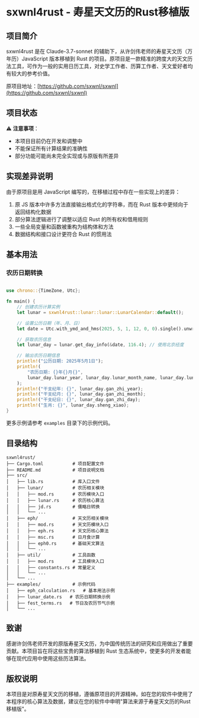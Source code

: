 # sxwnl4rust - 寿星天文历的Rust移植版

## 项目简介

sxwnl4rust 是在 Claude-3.7-sonnet 的辅助下，从许剑伟老师的寿星天文历（万年历）JavaScript 版本移植到 Rust 的项目。原项目是一款精准的跨度大的天文历法工具，可作为一般的实用日历工具，对史学工作者、历算工作者、天文爱好者均有较大的参考价值。

原项目地址：[https://github.com/sxwnl/sxwnl](https://github.com/sxwnl/sxwnl)

## 项目状态

⚠️ **注意事项**：
- 本项目目前仍在开发和调整中
- 不能保证所有计算结果的准确性
- 部分功能可能尚未完全实现或与原版有所差异

## 实现差异说明

由于原项目是用 JavaScript 编写的，在移植过程中存在一些实现上的差异：

1. 原 JS 版本中许多方法直接输出格式化的字符串，而在 Rust 版本中更倾向于返回结构化数据
2. 部分算法逻辑进行了调整以适应 Rust 的所有权和借用规则
3. 一些全局变量和函数被重构为结构体和方法
4. 数据结构和接口设计更符合 Rust 的惯用法

## 基本用法

### 农历日期转换

```rust

use chrono::{TimeZone, Utc};

fn main() {
    // 创建农历计算实例
    let lunar = sxwnl4rust::lunar::lunar::LunarCalendar::default();

    // 设置公历日期（年、月、日）
    let date = Utc.with_ymd_and_hms(2025, 5, 1, 12, 0, 0).single().unwrap();

    // 获取农历信息
    let lunar_day = lunar.get_day_info(&date, 116.4); // 使用北京经度

    // 输出农历日期信息
    println!("公历日期: 2025年5月1日");
    println!(
        "农历日期: {}年{}月{}",
        lunar_day.lunar_year, lunar_day.lunar_month_name, lunar_day.lunar_day_name
    );
    println!("干支纪年: {}", lunar_day.gan_zhi_year);
    println!("干支纪月: {}", lunar_day.gan_zhi_month);
    println!("干支纪日: {}", lunar_day.gan_zhi_day);
    println!("生肖: {}", lunar_day.sheng_xiao);
}
```

更多示例请参考 `examples` 目录下的示例代码。

## 目录结构

```
sxwnl4rust/
├── Cargo.toml           # 项目配置文件
├── README.md            # 项目说明文档
├── src/
│   ├── lib.rs           # 库入口文件
│   ├── lunar/           # 农历相关模块
│   │   ├── mod.rs       # 农历模块入口
│   │   ├── lunar.rs     # 农历核心算法
│   │   ├── jd.rs        # 儒略日转换
│   │   └── ...
│   ├── eph/             # 天文历相关模块
│   │   ├── mod.rs       # 天文历模块入口
│   │   ├── eph.rs       # 天文历核心算法
│   │   ├── msc.rs       # 日月食计算
│   │   ├── eph0.rs      # 基础天文算法
│   │   └── ...
│   ├── util/            # 工具函数
│   │   ├── mod.rs       # 工具模块入口
│   │   ├── constants.rs # 常量定义
│   │   └── ...
│   └── ...
├── examples/            # 示例代码
│   ├── eph_calculation.rs   # 基本用法示例
│   ├── lunar_date.rs   # 农历日期转换示例
│   ├── fest_terms.rs   # 节日及农历节气示例
│   └── ...

```

## 致谢

感谢许剑伟老师开发的原版寿星天文历，为中国传统历法的研究和应用做出了重要贡献。本项目旨在将这些宝贵的算法移植到 Rust 生态系统中，使更多的开发者能够在现代应用中使用这些历法算法。

## 版权说明

本项目是对原寿星天文历的移植，遵循原项目的开源精神。如在您的软件中使用了本程序的核心算法及数据，建议在您的软件中申明"算法来源于寿星天文历的Rust移植版"。